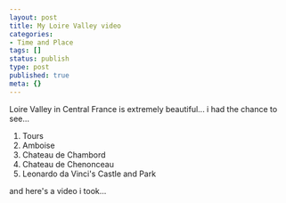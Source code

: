 ```yaml
---
layout: post
title: My Loire Valley video
categories:
- Time and Place
tags: []
status: publish
type: post
published: true
meta: {}
---
```

Loire Valley in Central France is extremely beautiful... i had the chance to see...
<ol>
	<li>Tours</li>
	<li>Amboise</li>
	<li>Chateau de Chambord</li>
	<li>Chateau de Chenonceau</li>
	<li>Leonardo da Vinci's Castle and Park</li>
</ol>
and here's a video i took...

<object width="425" height="355"><param name="movie" value="http://www.youtube.com/v/k83AbsOcrCQ&hl=en"></param><param name="wmode" value="transparent"></param><embed src="http://www.youtube.com/v/k83AbsOcrCQ&hl=en" type="application/x-shockwave-flash" wmode="transparent" width="425" height="355"></embed></object>
